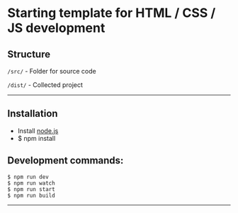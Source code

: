 # Starting template for HTML / CSS / JS development


## Structure
`/src/`  - Folder for source code

`/dist/` - Collected project
***

## Installation
+   Install [node.js](https://github.com/creationix/nvm)
+   $ npm install

## Development commands:
    $ npm run dev
    $ npm run watch
    $ npm run start
    $ npm run build
***